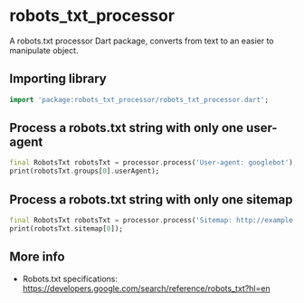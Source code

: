 # robots_txt_processor

A robots.txt processor Dart package, converts from text to an easier to manipulate object.

## Importing library
```dart
import 'package:robots_txt_processor/robots_txt_processor.dart';
```

## Process a robots.txt string with only one user-agent
```dart
final RobotsTxt robotsTxt = processor.process('User-agent: googlebot');
print(robotsTxt.groups[0].userAgent);
```

## Process a robots.txt string with only one sitemap
```dart
final RobotsTxt robotsTxt = processor.process('Sitemap: http://example.com/sitemap.xml');
print(robotsTxt.sitemap[0]);
```

## More info
* Robots.txt specifications: https://developers.google.com/search/reference/robots_txt?hl=en
